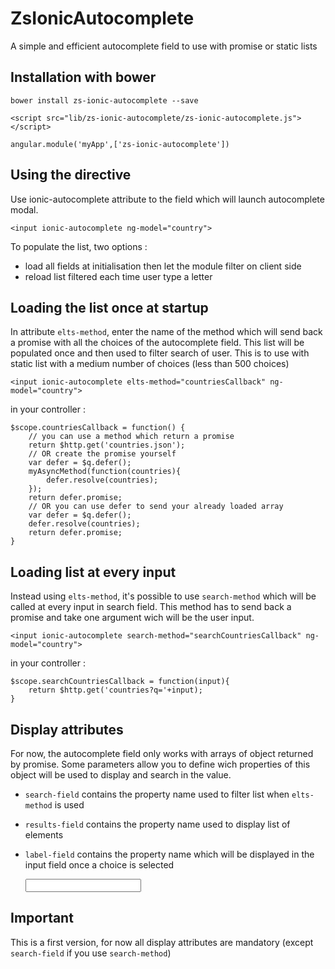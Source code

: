 # ZsIonicAutocomplete
A simple and efficient autocomplete field to use with promise or static lists

Installation with bower
---
    bower install zs-ionic-autocomplete --save

    <script src="lib/zs-ionic-autocomplete/zs-ionic-autocomplete.js"></script>
    
    angular.module('myApp',['zs-ionic-autocomplete'])

Using the directive
---
Use ionic-autocomplete attribute to the field which will launch autocomplete modal.

    <input ionic-autocomplete ng-model="country">

To populate the list, two options :
- load all fields at initialisation then let the module filter on client side
- reload list filtered each time user type a letter

Loading the list once at startup
---
In attribute `elts-method`, enter the name of the method which will send back a promise with all the choices of the autocomplete field.
This list will be populated once and then used to filter search of user. This is to use with static list with a medium number of choices (less than 500 choices)

    <input ionic-autocomplete elts-method="countriesCallback" ng-model="country">
    
in your controller :

    $scope.countriesCallback = function() {
        // you can use a method which return a promise
        return $http.get('countries.json');
        // OR create the promise yourself
        var defer = $q.defer();
        myAsyncMethod(function(countries){
            defer.resolve(countries);
        });
        return defer.promise;
        // OR you can use defer to send your already loaded array
        var defer = $q.defer();
        defer.resolve(countries);
        return defer.promise;
    }

Loading list at every input
---
Instead using `elts-method`, it's possible to use `search-method` which will be called at every input in search field.
This method has to send back a promise and take one argument wich will be the user input.

    <input ionic-autocomplete search-method="searchCountriesCallback" ng-model="country">
    
in your controller :

    $scope.searchCountriesCallback = function(input){
        return $http.get('countries?q='+input);
    }
    
Display attributes
---
For now, the autocomplete field only works with arrays of object returned by promise. Some parameters allow you to define wich properties of this object will be used to display and search in the value.
- `search-field` contains the property name used to filter list when `elts-method` is used
- `results-field` contains the property name used to display list of elements
- `label-field` contains the property name which will be displayed in the input field once a choice is selected

    <input ionic-autocomplete elts-method="currenciesCallback" search-field="label" results-field="label" label-field="c">
    
Important
---
This is a first version, for now all display attributes are mandatory (except `search-field` if you use `search-method`)
